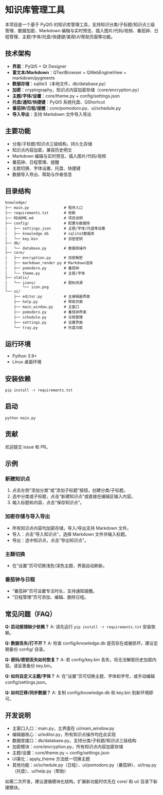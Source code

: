 # 知识库管理工具

本项目是一个基于 PyQt5 的知识库管理工具，支持知识分类/子标题/知识点三级管理、数据加密、Markdown 编辑与实时预览、插入图片/代码/视频、番茄钟、日程管理、主题/字体/托盘/快捷键/美观UI/帮助页面等功能。

## 技术架构
- **界面**：PyQt5 + Qt Designer
- **富文本/Markdown**：QTextBrowser + QWebEngineView + markdown/pygments
- **数据存储**：sqlite3（本地文件，db/database.py）
- **加密**：cryptography，知识点内容加密存储（core/encryption.py）
- **主题/字体/设置**：core/theme.py + config/settings.json
- **托盘/通知/快捷键**：PyQt5 系统托盘、QShortcut
- **番茄钟/日程/提醒**：core/pomodoro.py、ui/schedule.py
- **导入导出**：支持 Markdown 文件导入导出

## 主要功能
- 分类/子标题/知识点三级结构，持久化存储
- 知识点内容加密，兼容历史明文
- Markdown 编辑与实时预览，插入图片/代码/视频
- 番茄钟、日程管理、提醒
- 主题切换、字体设置、托盘、快捷键
- 数据导入导出、帮助与作者信息

## 目录结构

```ascii
knowledge/
├── main.py                # 程序入口
├── requirements.txt       # 依赖
├── README.md              # 项目说明
├── config/                # 配置与数据库
│   ├── settings.json      # 主题/字体/托盘等设置
│   ├── knowledge.db       # sqlite3数据库
│   └── key.bin            # 加密密钥
├── db/
│   └── database.py        # 数据库操作
├── core/
│   ├── encryption.py      # 加密解密
│   ├── markdown_render.py # Markdown渲染
│   ├── pomodoro.py        # 番茄钟
│   └── theme.py           # 主题/字体
├── static/
│   └── icons/             # 图标资源
│       └── icon.png
└── ui/
    ├── editor.py          # 主编辑器界面
    ├── help.py            # 帮助页面
    ├── main_window.py     # 主窗口
    ├── pomodoro.py        # 番茄钟界面
    ├── schedule.py        # 日程管理
    ├── settings.py        # 设置界面
    └── tray.py            # 托盘功能
```

## 运行环境
- Python 3.9+
- Linux 桌面环境

## 安装依赖
```fish
pip install -r requirements.txt
```

## 启动
```fish
python main.py
```

## 贡献
欢迎提交 issue 和 PR。

## 示例

### 新建知识点
1. 点击左侧“添加分类”或“添加子标题”按钮，创建分类/子标题。
2. 选中分类或子标题，点击“新建知识点”或直接在编辑区输入内容。
3. 输入标题和内容，点击“保存知识点”。

### 加密存储与导入导出
- 所有知识点内容均加密存储，导入/导出支持 Markdown 文件。
- 导入：点击“导入知识点”，选择 Markdown 文件并输入标题。
- 导出：选中知识点，点击“导出知识点”。

### 主题切换
- 在“设置”页可切换浅色/深色主题，界面自动刷新。

### 番茄钟与日程
- “番茄钟”页可设置专注时长，支持通知提醒。
- “日程管理”页可添加、编辑、删除日程。

## 常见问题（FAQ）

**Q: 启动报错缺少依赖？**
A: 请先运行 `pip install -r requirements.txt` 安装依赖。

**Q: 数据丢失/打不开？**
A: 检查 config/knowledge.db 是否存在或被损坏。建议定期备份 config/ 目录。

**Q: 密码/密钥丢失如何恢复？**
A: 若 config/key.bin 丢失，将无法解密历史加密内容。请妥善备份 key.bin。

**Q: 如何自定义主题/字体？**
A: 在“设置”页可切换主题、字体和字号，或手动编辑 config/settings.json。

**Q: 如何迁移/同步数据？**
A: 复制 config/knowledge.db 和 key.bin 到新环境即可。

## 开发说明

- 主窗口入口：main.py，主界面在 ui/main_window.py
- 编辑器核心：ui/editor.py，所有知识点操作均在此实现
- 数据库接口：db/database.py，支持分类/子标题/知识点三级结构
- 加密模块：core/encryption.py，所有知识点内容加密存储
- 主题/设置：core/theme.py + config/settings.json
- UI美化：apply_theme 方法统一切换主题
- 其他功能：ui/schedule.py（日程）、ui/pomodoro.py（番茄钟）、ui/tray.py（托盘）、ui/help.py（帮助）

如需二次开发，建议遵循模块化结构，扩展新功能时优先在 core/ 和 ui/ 目录下新建模块。
